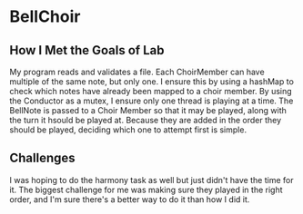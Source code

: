 # BellChoir

## How I Met the Goals of Lab

My program reads and validates a file. Each ChoirMember can have multiple of the same note,
but only one. I ensure this by using a hashMap to check which notes have already been mapped to a choir member.
By using the Conductor as a mutex, I ensure only one thread is playing at
a time. The BellNote is passed to a Choir Member so that it may be played, along with the turn it hsould be played at. Because they are added
in the order they should be played, deciding which one to attempt first is simple.

## Challenges

I was hoping to do the harmony task as well but just didn't have the time for it. 
The biggest challenge for me was making sure they played in the right order, and I'm sure there's a better way to do it than how I did it.
